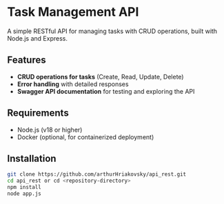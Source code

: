 # Task Management API

A simple RESTful API for managing tasks with CRUD operations, built with Node.js and Express.

## Features
- **CRUD operations for tasks** (Create, Read, Update, Delete)
- **Error handling** with detailed responses
- **Swagger API documentation** for testing and exploring the API

## Requirements
- Node.js (v18 or higher)
- Docker (optional, for containerized deployment)

## Installation
   ```bash
   git clone https://github.com/arthurHriakovsky/api_rest.git
   cd api_rest or cd <repository-directory>
   npm install
   node app.js

